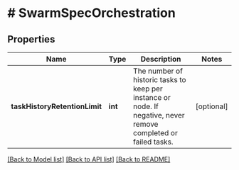 # # SwarmSpecOrchestration

## Properties

Name | Type | Description | Notes
------------ | ------------- | ------------- | -------------
**taskHistoryRetentionLimit** | **int** | The number of historic tasks to keep per instance or node. If negative, never remove completed or failed tasks. | [optional] 

[[Back to Model list]](../../README.md#documentation-for-models) [[Back to API list]](../../README.md#documentation-for-api-endpoints) [[Back to README]](../../README.md)


